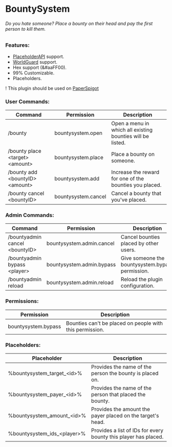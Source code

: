 # BountySystem
###### Do you hate someone? Place a bounty on their head and pay the first person to kill them.

### Features:
* [PlaceholderAPI](https://www.spigotmc.org/resources/6245/) support.
* [WorldGuard](https://dev.bukkit.org/projects/worldguard/) support.
* Hex support (&#aaFF00).
* 99% Customizable.
* Placeholders.

! This plugin should be used on [PaperSpigot](https://papermc.io/downloads)

### User Commands:
Command | Permission | Description
--------|------------|------------
/bounty | bountysystem.open | Open a menu in which all existing bounties will be listed.
/bounty place \<target> \<amount> | bountysystem.place | Place a bounty on someone.
/bounty add \<bountyID> \<amount> | bountysystem.add | Increase the reward for one of the bounties you placed.
/bounty cancel \<bountyID> | bountysystem.cancel | Cancel a bounty that you've placed.

### Admin Commands:
Command | Permission | Description
--------|------------|------------
/bountyadmin cancel \<bountyID> | bountysystem.admin.cancel | Cancel bounties placed by other users.
/bountyadmin bypass \<player> | bountysystem.admin.bypass | Give someone the bountysystem.bypass permission.
/bountyadmin reload | bountysystem.admin.reload | Reload the plugin configuration.

### Permissions:
Permission | Description
-----------|------------
bountysystem.bypass | Bounties can't be placed on people with this permission.

### Placeholders:
Placeholder | Description
------------|------------
%bountysystem_target_\<id>% | Provides the name of the person the bounty is placed on.
%bountysystem_payer_\<id>% | Provides the name of the person that placed the bounty.
%bountysystem_amount_\<id>% | Provides the amount the payer placed on the target's head.
%bountysystem_ids_\<player>% | Provides a list of IDs for every bounty this player has placed.
